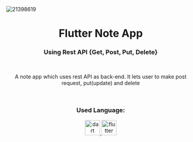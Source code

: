 ![21398619](https://user-images.githubusercontent.com/85846854/180842314-9d05f214-1f00-42bc-9bb9-12685b02a0ff.jpg)



<h1 align="center">Flutter Note App</h1>
<h3 align="center">Using Rest API {Get, Post, Put, Delete}</h3>

<br>

<p align="center"> A note app which uses rest API as back-end. It lets user to make post request, put(update) and delete</p>

<br>

<h3 align="center">Used Language:</h3>
<p align="center"> <a href="https://dart.dev" target="_blank" rel="noreferrer"> <img src="https://www.vectorlogo.zone/logos/dartlang/dartlang-icon.svg" alt="dart" width="40" height="40"/> </a> <a href="https://flutter.dev" target="_blank" rel="noreferrer"> <img src="https://www.vectorlogo.zone/logos/flutterio/flutterio-icon.svg" alt="flutter" width="40" height="40"/> </a> </p>
